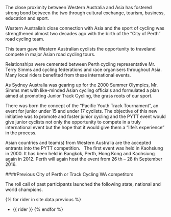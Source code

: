 The close proximity between Western Australia and Asia has
fostered strong bond between the two through cultural exchange,
tourism, business, education and sport.

Western Australia’s close connection with Asia and the sport of
cycling was strengthened almost two decades ago with the birth of
the “City of Perth” road cycling team.

This team gave Western Australian cyclists the opportunity to traveland compete in major Asian road cycling tours.

Relationships were cemented between Perth cycling representative
Mr. Terry Simms and cycling federations and race organisers
throughout Asia. Many local riders benefited from these
international events.

As Sydney Australia was gearing up for the 2000 Summer Olympics,
Mr. Simms met with like-minded Asian cycling officials and
formulated a plan aimed at promoting Junior Track Cycling, the
grass roots of our sport.

There was born the concept of the “Pacific Youth Track
Tournament”, an event for junior under 15 and under 17 cyclists.
The objective of this new initiative was to promote and foster junior cycling and the PYTT event would give junior cyclists not only the opportunity to compete in a truly international event but the hope that it would give them a “life’s experience” in the process.

Asian countries and team(s) from Western Australia are the
accepted entrants into the PYTT competition.
 
The first event was held in Kaohsiung in 2000. It has been held in
Bangkok, Perth, Hong Kong and Kaohsiung again in 2012. Perth will
again host the event from 26 th – 28 th September 2016.


####Previous City of Perth or Track Cycling WA competitors

The roll call of past participants launched the following state,
national and world champions.

{% for rider in site.data.previous %}
* {{ rider }}
{% endfor %}